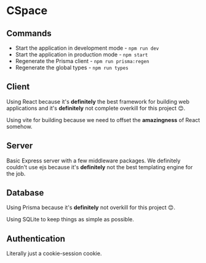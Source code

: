 # CSpace

## Commands

- Start the application in development mode - `npm run dev`
- Start the application in production mode - `npm start`
- Regenerate the Prisma client - `npm run prisma:regen`
- Regenerate the global types - `npm run types`

## Client

Using React because it's **definitely** the best framework for building web applications and it's **definitely** not complete overkill for this project 😊.

Using vite for building because we need to offset the **amazingness** of React somehow.

## Server

Basic Express server with a few middleware packages. We definitely couldn't use ejs because it's **definitely** not the best templating engine for the job.

## Database

Using Prisma because it's **definitely** not overkill for this project 😊.

Using SQLite to keep things as simple as possible.

## Authentication

Literally just a cookie-session cookie.
